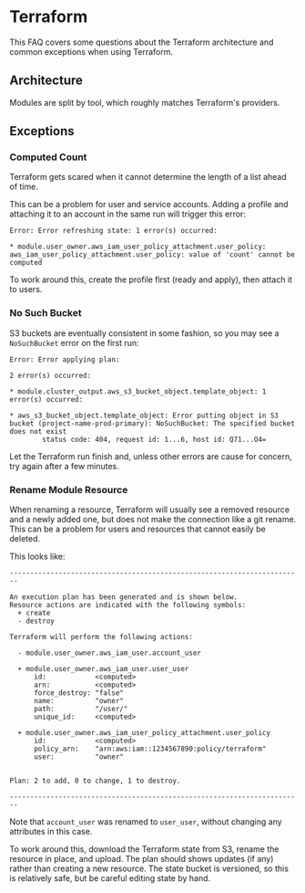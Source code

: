 # Terraform

This FAQ covers some questions about the Terraform architecture and common exceptions when using Terraform.

## Architecture

Modules are split by tool, which roughly matches Terraform's providers.

## Exceptions

### Computed Count

Terraform gets scared when it cannot determine the length of a list ahead of time.

This can be a problem for user and service accounts. Adding a profile and attaching it to an account in the same run
will trigger this error:

```none
Error: Error refreshing state: 1 error(s) occurred:

* module.user_owner.aws_iam_user_policy_attachment.user_policy: aws_iam_user_policy_attachment.user_policy: value of 'count' cannot be computed
```

To work around this, create the profile first (ready and apply), then attach it to users.

### No Such Bucket

S3 buckets are eventually consistent in some fashion, so you may see a `NoSuchBucket` error on the first run:

```none
Error: Error applying plan:

2 error(s) occurred:

* module.cluster_output.aws_s3_bucket_object.template_object: 1 error(s) occurred:

* aws_s3_bucket_object.template_object: Error putting object in S3 bucket (project-name-prod-primary): NoSuchBucket: The specified bucket does not exist
        status code: 404, request id: 1...6, host id: Q71...O4=
```

Let the Terraform run finish and, unless other errors are cause for concern, try again after a few minutes.

### Rename Module Resource

When renaming a resource, Terraform will usually see a removed resource and a newly added one, but does not make the
connection like a git rename. This can be a problem for users and resources that cannot easily be deleted.

This looks like:

```none
------------------------------------------------------------------------

An execution plan has been generated and is shown below.
Resource actions are indicated with the following symbols:
  + create
  - destroy

Terraform will perform the following actions:

  - module.user_owner.aws_iam_user.account_user

  + module.user_owner.aws_iam_user.user_user
      id:            <computed>
      arn:           <computed>
      force_destroy: "false"
      name:          "owner"
      path:          "/user/"
      unique_id:     <computed>

  + module.user_owner.aws_iam_user_policy_attachment.user_policy
      id:            <computed>
      policy_arn:    "arn:aws:iam::1234567890:policy/terraform"
      user:          "owner"


Plan: 2 to add, 0 to change, 1 to destroy.

------------------------------------------------------------------------
```

Note that `account_user` was renamed to `user_user`, without changing any attributes in this case.

To work around this, download the Terraform state from S3, rename the resource in place, and upload. The plan should
shows updates (if any) rather than creating a new resource. The state bucket is versioned, so this is relatively safe,
but be careful editing state by hand.
